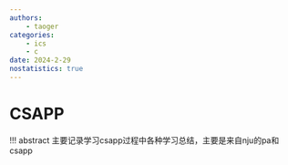 ```yaml
---
authors:
    - taoger
categories:
    - ics
    - c
date: 2024-2-29
nostatistics: true
---
```


# CSAPP
!!! abstract
    主要记录学习csapp过程中各种学习总结，主要是来自nju的pa和csapp
    